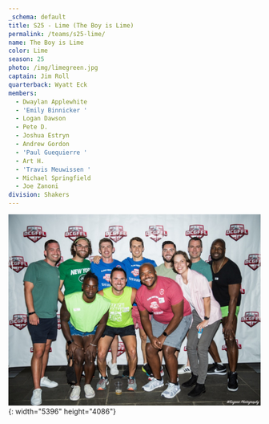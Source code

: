 ```yaml
---
_schema: default
title: S25 - Lime (The Boy is Lime)
permalink: /teams/s25-lime/
name: The Boy is Lime
color: Lime
season: 25
photo: /img/limegreen.jpg
captain: Jim Roll
quarterback: Wyatt Eck
members:
  - Dwaylan Applewhite
  - 'Emily Binnicker '
  - Logan Dawson
  - Pete D.
  - Joshua Estryn
  - Andrew Gordon
  - 'Paul Guequierre '
  - Art H.
  - 'Travis Meuwissen '
  - Michael Springfield
  - Joe Zanoni
division: Shakers
---
```

![](/img/limegreen.jpg){: width="5396" height="4086"}